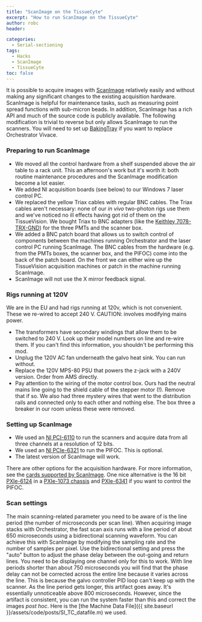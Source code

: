 ```yaml
---
title: "ScanImage on the TissueCyte"
excerpt: "How to run ScanImage on the TissueCyte"
author: robc
header:

categories:
  - Serial-sectioning
tags: 
  - Hacks
  - ScanImage
  - TissueCyte
toc: false
---
```

 
It is possible to acquire images with [ScanImage](http://scanimage.vidriotechnologies.com/display/SIH/ScanImage+Home) relatively easily and without making any significant changes to the existing acquisition hardware. 
ScanImage is helpful for maintenance tasks, such as measuring point spread functions with sub-micron beads. 
In addition, ScanImage has a rich API and much of the source code is publicly available.
The following modification is trivial to reverse but only allows ScanImage to run the scanners. 
You will need to set up [BakingTray](https://github.com/SainsburyWellcomeCentre/BakingTray) if you want to replace Orchestrator Vivace. 


### Preparing to run ScanImage
- We moved all the control hardware from a shelf suspended above the air table to a rack unit. This an afternoon's work but it's worth it:  both routine maintenance procedures and the ScanImage modification become a lot easier. 
- We added NI acquisition boards (see below) to our Windows 7 laser control PC. 
- We replaced the yellow Triax cables with regular BNC cables. The Triax cables aren't necessary: none of our *in vivo* two-photon rigs use them and we've noticed no ill effects having got rid of them on the TissueVision. We bought Triax to BNC adapters (like the [Keithley 7078-TRX-GND](https://www.google.com/search?q=Triax+to+BNC+Adapter,+7078-TRX-GND,+Keithley#q=Keithley+7078-TRX-GND)) for the three PMTs and the scanner box. 
- We added a BNC patch board that allows us to switch control of components between the machines running Orchestrator and the laser control PC running ScanImage. The BNC cables from the hardware (e.g. from the PMTs boxes, the scanner box, and the PIFOC) come into the back of the patch board. On the front we can either wire up the TissueVision acquisition machines or patch in the machine running ScanImage. 
- ScanImage will not use the X mirror feedback signal.  

### Rigs running at 120V
We are in the EU and had rigs running at 120v, which is not convenient. These we re-wired to accept 240 V. CAUTION: involves modifying mains power.
- The transformers have secondary windings that allow them to be switched to 240 V. Look up their model numbers on line and re-wire them. If you can't find this information, you shouldn't be performing this mod. 
- Unplug the 120V AC fan underneath the galvo heat sink. You can run without. 
- Replace the 120V MPS-80 PSU that powers the z-jack with a 240V version. Order from AMS directly. 
- Pay attention to the wiring of the motor control box. Ours had the neutral mains line going to the shield cable of the stepper motor (!). Remove that if so. We also had three mystery wires that went to the distribution rails and connected only to each other and nothing else. The box three a breaker in our room unless these were removed.


### Setting up ScanImage
- We used an [NI PCI-6110](http://sine.ni.com/nips/cds/view/p/lang/en/nid/11888) to run the scanners and acquire data from all three channels at a resolution of 12 bits.  
- We used an [NI PCIe-6321](http://sine.ni.com/nips/cds/view/p/lang/en/nid/207405) to run the PIFOC. This is optional.
- The latest version of ScanImage will work.

There are other options for the acquisition hardware. For more information, see the [cards supported by ScanImage](http://scanimage.vidriotechnologies.com/display/SI2016/Supported+Microscope+Hardware). One nice alternative is the 16 bit [PXIe-6124](http://sine.ni.com/nips/cds/view/p/lang/en/nid/206514) in a [PXIe-1073 chassis](http://sine.ni.com/nips/cds/view/p/lang/en/nid/207401) and [PXIe-6341](http://sine.ni.com/nips/cds/view/p/lang/en/nid/207415) if you want to control the PIFOC.

### Scan settings
The main scanning-related parameter you need to be aware of is the line period (the number of microseconds per scan line). When acquiring image stacks with Orchestrator, the fast scan axis runs with a line period of about 650 microseconds using a bidirectional scanning waveform. You can achieve this with ScanImage by modifying the sampling rate and the number of samples per pixel. Use the bidirectional setting and press the "auto" button to adjust the phase delay between the out-going and return lines. You need to be displaying one channel only for this to work. With line periods shorter than about 750 microseconds you will find that the phase delay can not be corrected across the entire line because it varies across the line. This is because the galvo controller PID loop can't keep up with the scanner. As the line period gets longer, this artifact goes away. It's essentially unnoticeable above 800 microseconds. However, since the artifact is consistent, you can run the system faster than this and correct the images *post hoc*. Here is the [the Machine Data File]({{ site.baseurl }}/assets/code/posts/SI_TC_datafile.m) we used.
